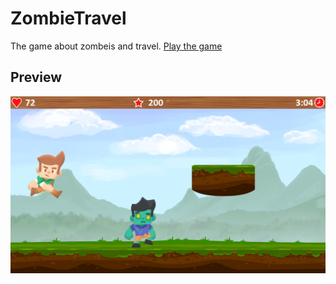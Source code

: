 # ZombieTravel
The game about zombeis and travel.
[Play the game](https://1samson1.github.io/ZombieTravel/)

## Preview
![preview](.github/preview.png)
